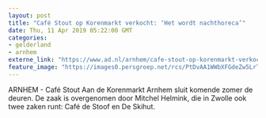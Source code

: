 ```yaml
---
layout: post
title: "Café Stout op Korenmarkt verkocht: ‘Het wordt nachthoreca’"
date: Thu, 11 Apr 2019 05:22:00 GMT
categories: 
- gelderland 
- arnhem 
externe_link: "https://www.ad.nl/arnhem/cafe-stout-op-korenmarkt-verkocht-het-wordt-nachthoreca~a10633e2/"
feature_image: "https://images0.persgroep.net/rcs/PtDvAA1WWbXFGdeZw5LrTeTKiyQ/diocontent/145246929/_fitwidth/400/?appId=21791a8992982cd8da851550a453bd7f&quality=0.7"
---
```


ARNHEM - Café Stout Aan de Korenmarkt Arnhem sluit komende zomer de deuren. De zaak is overgenomen door Mitchel Helmink, die in Zwolle ook twee zaken runt: Café de Stoof en De Skihut.
